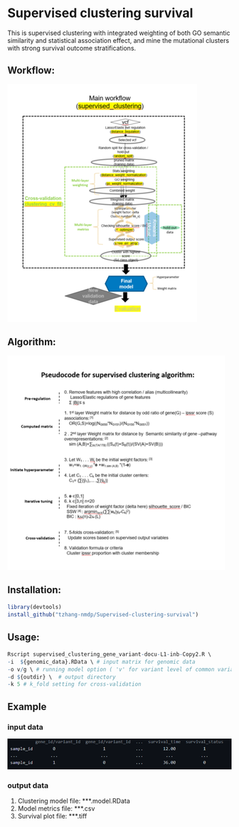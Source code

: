 Supervised clustering survival
=======================

This is supervised clustering with integrated weighting of both GO semantic similarity and statistical association effect, and mine the mutational clusters with strong survival outcome stratifications. 

## Workflow:
![WGS_WORKFLOW](https://github.com/tzhang-nmdp/Supervised-clustering-survival/blob/main/Example/workflow.PNG)


## Algorithm:
![PSEUDOCODE](https://github.com/tzhang-nmdp/Supervised-clustering-survival/blob/main/Example/Pseudocode.PNG)

## Installation:

``` r
library(devtools)
install_github("tzhang-nmdp/Supervised-clustering-survival")
```

## Usage:

``` r
Rscript supervised_clustering_gene_variant-docu-L1-inb-Copy2.R \
-i  ${genomic_data}.RData \ # input matrix for genomic data
-o v/g \ # running model option ( 'v' for variant level of common variant analysis, 'g' for gene level of rare variant analysis)
-d ${outdir} \  # output directory
-k 5 # k_fold setting for cross-validation
```

## Example

### input data
![INPUT](https://github.com/tzhang-nmdp/Supervised-clustering-survival/blob/main/Example/Input.PNG)

### output data
1. Clustering model file: ***.model.RData
2. Model metrics file: ***.csv
3. Survival plot file: ***.tiff


